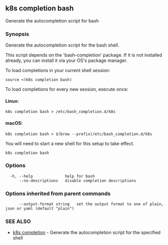 ## k8s completion bash

Generate the autocompletion script for bash

### Synopsis

Generate the autocompletion script for the bash shell.

This script depends on the 'bash-completion' package.
If it is not installed already, you can install it via your OS's package manager.

To load completions in your current shell session:

	source <(k8s completion bash)

To load completions for every new session, execute once:

#### Linux:

	k8s completion bash > /etc/bash_completion.d/k8s

#### macOS:

	k8s completion bash > $(brew --prefix)/etc/bash_completion.d/k8s

You will need to start a new shell for this setup to take effect.


```
k8s completion bash
```

### Options

```
  -h, --help              help for bash
      --no-descriptions   disable completion descriptions
```

### Options inherited from parent commands

```
      --output-format string   set the output format to one of plain, json or yaml (default "plain")
```

### SEE ALSO

* [k8s completion](k8s_completion.md)	 - Generate the autocompletion script for the specified shell

